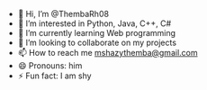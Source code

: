 - 👋 Hi, I’m @ThembaRh08
- 👀 I’m interested in Python, Java, C++, C#
- 🌱 I’m currently learning Web programming 
- 💞️ I’m looking to collaborate on my projects 
- 📫 How to reach me mshazythemba@gmail.com
- 😄 Pronouns: him
- ⚡ Fun fact: I am shy 

<!---
ThembaRh08/ThembaRh08 is a ✨ special ✨ repository because its `README.md` (this file) appears on your GitHub profile.
You can click the Preview link to take a look at your changes.
--->
